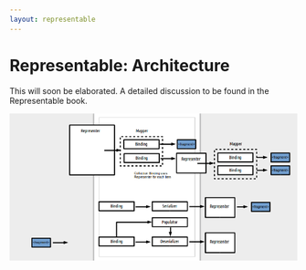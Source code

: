 ```yaml
---
layout: representable
---
```


# Representable: Architecture

This will soon be elaborated. A detailed discussion to be found in the Representable book.

![](/images/diagrams/representer-binding-etc.png)
